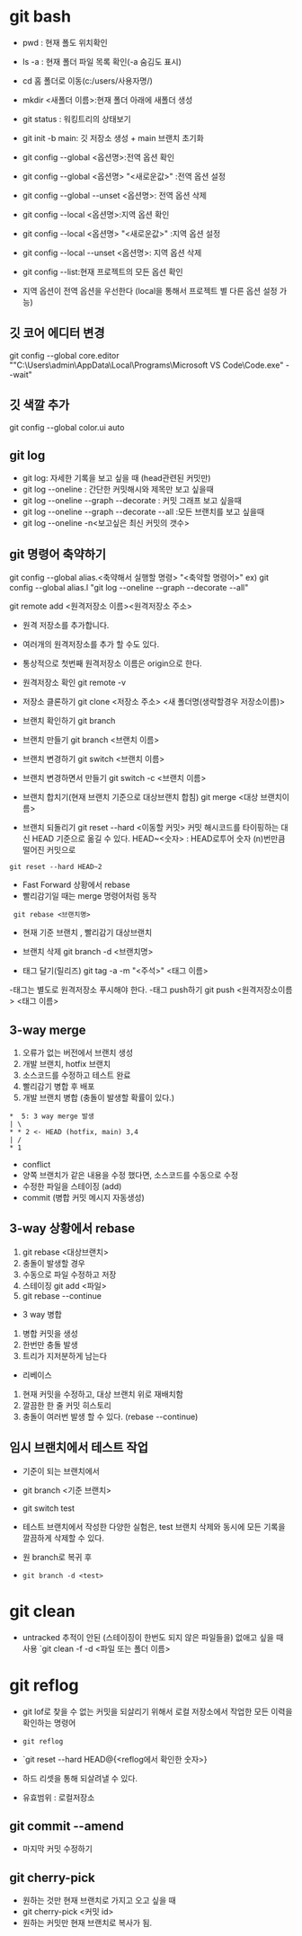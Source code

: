 # git bash
- pwd : 현재 폴도 위치확인
- ls -a : 현재 폴더 파일 목록 확인(-a 숨김도 표시)
- cd 홈 폴더로 이동(c:/users/사용자명/)
- mkdir <새폴더 이름>:현재 폴더 아래에 새폴더 생성

- git status : 워킹트리의 상태보기
- git init -b main: 깃 저장소 생성 + main 브랜치 초기화
- git config --global <옵션명>:전역 옵션 확인
- git config --global <옵션명> "<새로운값>" :전역 옵션 설정
- git config --global --unset <옵션명>: 전역 옵션 삭제

- git config --local <옵션명>:지역 옵션 확인
- git config --local <옵션명> "<새로운값>" :지역 옵션 설정
- git config --local --unset <옵션명>: 지역 옵션 삭제

- git config --list:현재 프로젝트의 모든 옵션 확인
- 지역 옵션이 전역 옵션을 우선한다 (local을 통해서 프로젝트 별 다른 옵션 설정 가능)


## 깃 코어 에디터 변경
git config --global core.editor "\"C:\Users\admin\AppData\Local\Programs\Microsoft VS Code\Code.exe\" --wait"

## 깃 색깔 추가
git config --global color.ui auto

## git log
- git log: 자세한 기록을 보고 싶을 때 (head관련된 커밋만)
- git log --oneline : 간단한 커밋해시와 제목만 보고 싶을때
- git log --oneline --graph --decorate : 커밋 그래프 보고 싶을때
- git log --oneline --graph --decorate --all :모든 브랜치를 보고 싶을때
- git log --oneline -n<보고싶은 최신 커밋의 갯수>

## git 명령어 축약하기
git config --global alias.<축약해서 실행할 명령> "<축약할 명령어>"
ex) git config --global alias.l "git log --oneline --graph --decorate --all"

git remote add <원격저장소 이름><원격저장소 주소>
- 원격 저장소를 추가합니다. 
- 여러개의 원격저장소를 추가 할 수도 있다. 
- 통상적으로 첫번째 원격저장소 이름은 origin으로 한다. 

- 원격저장소 확인
git remote -v 


- 저장소 클론하기
git clone <저장소 주소> <새 폴더명(생략할경우 저장소이름)>

- 브랜치 확인하기 
git branch
- 브랜치 만들기
git branch <브랜치 이름>
- 브랜치 변경하기
git switch <브랜치 이름>
- 브랜치 변경하면서 만들기
git switch -c <브랜치 이름>
- 브랜치 합치기(현재 브랜치 기준으로 대상브랜치 합침)
git merge <대상 브랜치이름>

- 브랜치 되돌리기
git reset --hard <이동할 커밋>
커밋 해시코드를 타이핑하는 대신 HEAD 기준으로 옮길 수 있다. 
HEAD~<숫자> : HEAD로투어 숫자 (n)번만큼 떨어진 커밋으로 

`git reset --hard HEAD~2`

- Fast Forward 상황에서 rebase
- 빨리감기일 때는 merge 명령어처럼 동작

` git rebase <브랜치명>`
- 현재 기준 브랜치 , 빨리감기 대상브랜치 

- 브랜치 삭제
git branch -d <브랜치명>

- 태그 달기(릴리즈)
git tag -a -m "<주석>" <태그 이름>

-태그는 별도로 원격저장소 푸시해야 한다. 
-태그 push하기 
git push <원격저장소이름> <태그 이름>


## 3-way merge

1. 오류가 없는 버전에서 브랜치 생성
2. 개발 브랜치, hotfix 브랜치 
3. 소스코드를 수정하고 테스트 완료
4. 빨리감기 병합 후 배포
5. 개발 브랜치 병합 (충돌이 발생할 확률이 있다.)

```
*  5: 3 way merge 발생
| \
* * 2 <- HEAD (hotfix, main) 3,4
| /
* 1
```
- conflict 
 - 양쪽 브랜치가 같은 내용을 수정 했다면, 소스코드를 수동으로 수정
 - 수정한 파일을 스테이징 (add)
 - commit (병합 커밋 메시지 자동생성)
 

## 3-way  상황에서 rebase
 1. git rebase <대상브랜치>
 2. 충돌이 발생할 경우
 3. 수동으로 파일 수정하고 저장
 4. 스테이징 git add <파일>
 5. git rebase --continue 

- 3 way 병합 
 1. 병합 커밋을 생성 
 2. 한번만 충돌 발생
 3. 트리가 지저분하게 남는다 
- 리베이스 
 1. 현재 커밋을 수정하고, 대상 브랜치 위로 재배치함 
 2. 깔끔한 한 줄 커밋 히스토리
 3. 충돌이 여러번 발생 할 수 있다. 
 (rebase --continue)
  

## 임시 브랜치에서 테스트 작업
- 기준이 되는 브랜치에서 
- git branch <test> <기준 브랜치>
- git switch test 

- 테스트 브랜치에서 작성한 다양한 실험은, test 브랜치 삭제와 동시에 모든 기록을 깔끔하게 삭제할 수 있다. 

- 원 branch로 복귀 후 
- `git branch -d <test>`

# git clean
- untracked 추적이 안된 (스테이징이 한번도 되지 않은 파일들을) 없애고 싶을 때 사용
`git clean -f -d <파일 또는 폴더 이름>


# git reflog
- git lof로 찾을 수 없는 커밋을 되살리기 위해서 로컬 저장소에서 작업한 모든 이력을 확인하는 명령어
- `git reflog`
- `git reset --hard HEAD@{<reflog에서 확인한 숫자>}

- 하드 리셋을 통해 되살려낼 수 있다. 
- 유효범위 : 로컬저장소 


## git commit --amend
- 마지막 커밋 수정하기

## git cherry-pick
- 원하는 것만 현재 브랜치로 가지고 오고 싶을 때 
- git cherry-pick <커밋 id>
- 원하는 커밋만 현재 브랜치로 복사가 됨. 